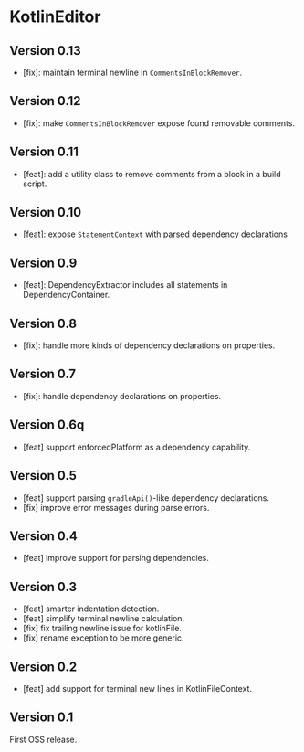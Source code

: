 # KotlinEditor

## Version 0.13
* [fix]: maintain terminal newline in `CommentsInBlockRemover`.

## Version 0.12
* [fix]: make `CommentsInBlockRemover` expose found removable comments.

## Version 0.11
* [feat]: add a utility class to remove comments from a block in a build script.

## Version 0.10
* [feat]: expose `StatementContext` with parsed dependency declarations

## Version 0.9
* [feat]: DependencyExtractor includes all statements in DependencyContainer.

## Version 0.8
* [fix]: handle more kinds of dependency declarations on properties.

## Version 0.7
* [fix]: handle dependency declarations on properties.

## Version 0.6q
* [feat] support enforcedPlatform as a dependency capability.

## Version 0.5
* [feat] support parsing `gradleApi()`-like dependency declarations.
* [fix] improve error messages during parse errors.

## Version 0.4
* [feat] improve support for parsing dependencies.

## Version 0.3
* [feat] smarter indentation detection.
* [feat] simplify terminal newline calculation.
* [fix] fix trailing newline issue for kotlinFile.
* [fix] rename exception to be more generic.

## Version 0.2
* [feat] add support for terminal new lines in KotlinFileContext.

## Version 0.1

First OSS release.

